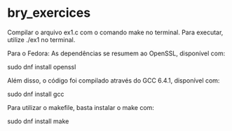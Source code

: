 # bry_exercices
Compilar o arquivo ex1.c com o comando make no terminal.
Para executar, utilize ./ex1 no terminal.

  Para o Fedora:
As dependências se resumem ao OpenSSL, disponível com:

  sudo dnf install openssl

Além disso, o código foi compilado através do GCC 6.4.1, disponível com:

  sudo dnf install gcc

Para utilizar o makefile, basta instalar o make com:

  sudo dnf install make
